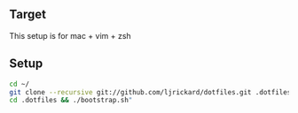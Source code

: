 ## Target 

This setup is for mac + vim + zsh

## Setup

``` bash
cd ~/
git clone --recursive git://github.com/ljrickard/dotfiles.git .dotfiles
cd .dotfiles && ./bootstrap.sh"
```
